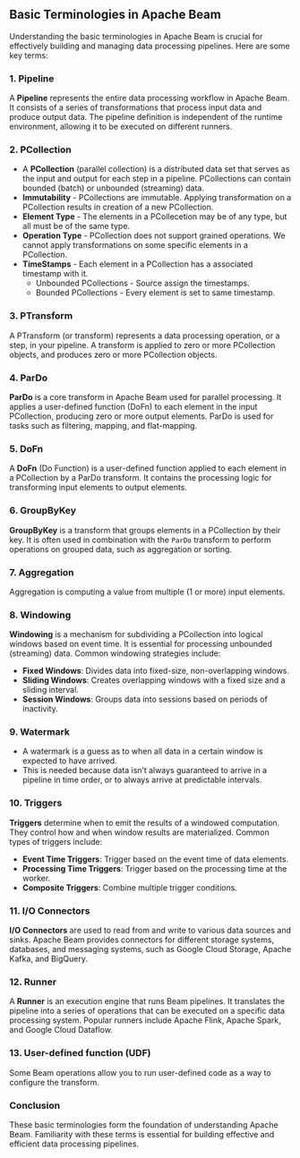 ## Basic Terminologies in Apache Beam

Understanding the basic terminologies in Apache Beam is crucial for effectively building and managing data processing pipelines. Here are some key terms:

### 1. Pipeline

A **Pipeline** represents the entire data processing workflow in Apache Beam. It consists of a series of transformations that process input data and produce output data. The pipeline definition is independent of the runtime environment, allowing it to be executed on different runners.

### 2. PCollection

- A **PCollection** (parallel collection) is a distributed data set that serves as the input and output for each step in a pipeline. PCollections can contain bounded (batch) or unbounded (streaming) data.
- **Immutability** - PCollections are immutable. Applying transformation on a PCollection results in creation of a new PCollection.
- **Element Type** - The elements in a PCollecetion may be of any type, but all must be of the same type.
- **Operation Type** - PCollection does not support grained operations. We cannot apply transformations on some specific elements in a PCollection. 
- **TimeStamps** - Each element in a PCollection has a associated timestamp with it.
    - Unbounded PCollections - Source assign the timestamps.
    - Bounded PCollections - Every element is set to same timestamp.

  
### 3. PTransform

A PTransform (or transform) represents a data processing operation, or a step, in your pipeline. A transform is applied to zero or more PCollection objects, and produces zero or more PCollection objects.

### 4. ParDo

**ParDo** is a core transform in Apache Beam used for parallel processing. It applies a user-defined function (DoFn) to each element in the input PCollection, producing zero or more output elements. ParDo is used for tasks such as filtering, mapping, and flat-mapping.

### 5. DoFn

A **DoFn** (Do Function) is a user-defined function applied to each element in a PCollection by a ParDo transform. It contains the processing logic for transforming input elements to output elements.

### 6. GroupByKey

**GroupByKey** is a transform that groups elements in a PCollection by their key. It is often used in combination with the `ParDo` transform to perform operations on grouped data, such as aggregation or sorting.

### 7. Aggregation
Aggregation is computing a value from multiple (1 or more) input elements.

### 8. Windowing

**Windowing** is a mechanism for subdividing a PCollection into logical windows based on event time. It is essential for processing unbounded (streaming) data. Common windowing strategies include:

- **Fixed Windows**: Divides data into fixed-size, non-overlapping windows.
- **Sliding Windows**: Creates overlapping windows with a fixed size and a sliding interval.
- **Session Windows**: Groups data into sessions based on periods of inactivity.

### 9. Watermark
- A watermark is a guess as to when all data in a certain window is expected to have arrived.
- This is needed because data isn’t always guaranteed to arrive in a pipeline in time order, or to always arrive at predictable intervals.

### 10. Triggers

**Triggers** determine when to emit the results of a windowed computation. They control how and when window results are materialized. Common types of triggers include:

- **Event Time Triggers**: Trigger based on the event time of data elements.
- **Processing Time Triggers**: Trigger based on the processing time at the worker.
- **Composite Triggers**: Combine multiple trigger conditions.

### 11. I/O Connectors

**I/O Connectors** are used to read from and write to various data sources and sinks. Apache Beam provides connectors for different storage systems, databases, and messaging systems, such as Google Cloud Storage, Apache Kafka, and BigQuery.

### 12. Runner

A **Runner** is an execution engine that runs Beam pipelines. It translates the pipeline into a series of operations that can be executed on a specific data processing system. Popular runners include Apache Flink, Apache Spark, and Google Cloud Dataflow.

### 13. User-defined function (UDF)
Some Beam operations allow you to run user-defined code as a way to configure the transform.

### Conclusion

These basic terminologies form the foundation of understanding Apache Beam. Familiarity with these terms is essential for building effective and efficient data processing pipelines.
